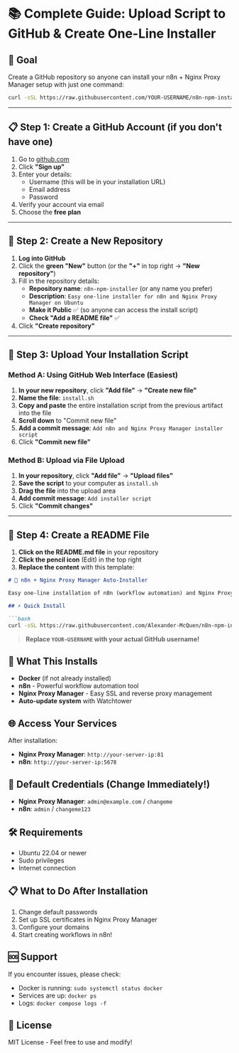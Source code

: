 # 📚 Complete Guide: Upload Script to GitHub & Create One-Line Installer

## 🎯 Goal
Create a GitHub repository so anyone can install your n8n + Nginx Proxy Manager setup with just one command:
```bash
curl -sSL https://raw.githubusercontent.com/YOUR-USERNAME/n8n-npm-installer/main/install.sh | bash
```

---

## 📋 Step 1: Create a GitHub Account (if you don't have one)

1. Go to [github.com](https://github.com)
2. Click **"Sign up"**
3. Enter your details:
   - Username (this will be in your installation URL)
   - Email address
   - Password
4. Verify your account via email
5. Choose the **free plan**

---

## 📁 Step 2: Create a New Repository

1. **Log into GitHub**
2. Click the **green "New"** button (or the **"+"** in top right → **"New repository"**)
3. Fill in the repository details:
   - **Repository name**: `n8n-npm-installer` (or any name you prefer)
   - **Description**: `Easy one-line installer for n8n and Nginx Proxy Manager on Ubuntu`
   - **Make it Public** ✅ (so anyone can access the install script)
   - **Check "Add a README file"** ✅
4. Click **"Create repository"**

---

## 📝 Step 3: Upload Your Installation Script

### Method A: Using GitHub Web Interface (Easiest)

1. **In your new repository**, click **"Add file"** → **"Create new file"**
2. **Name the file**: `install.sh`
3. **Copy and paste** the entire installation script from the previous artifact into the file
4. **Scroll down** to "Commit new file"
5. **Add a commit message**: `Add n8n and Nginx Proxy Manager installer script`
6. Click **"Commit new file"**

### Method B: Upload via File Upload

1. **In your repository**, click **"Add file"** → **"Upload files"**
2. **Save the script** to your computer as `install.sh`
3. **Drag the file** into the upload area
4. **Add commit message**: `Add installer script`
5. Click **"Commit changes"**

---

## 📄 Step 4: Create a README File

1. **Click on the README.md file** in your repository
2. **Click the pencil icon** (Edit) in the top right
3. **Replace the content** with this template:

```markdown
# 🚀 n8n + Nginx Proxy Manager Auto-Installer

Easy one-line installation of n8n (workflow automation) and Nginx Proxy Manager on Ubuntu 22+

## ⚡ Quick Install

```bash
curl -sSL https://raw.githubusercontent.com/Alexander-McQuen/n8n-npm-installer/main/install.sh | bash
```

> **Replace `YOUR-USERNAME` with your actual GitHub username!**

## 🎯 What This Installs

- **Docker** (if not already installed)
- **n8n** - Powerful workflow automation tool
- **Nginx Proxy Manager** - Easy SSL and reverse proxy management
- **Auto-update system** with Watchtower

## 🌐 Access Your Services

After installation:
- **Nginx Proxy Manager**: `http://your-server-ip:81`
- **n8n**: `http://your-server-ip:5678`

## 🔐 Default Credentials (Change Immediately!)

- **Nginx Proxy Manager**: `admin@example.com` / `changeme`
- **n8n**: `admin` / `changeme123`

## 🛠️ Requirements

- Ubuntu 22.04 or newer
- Sudo privileges
- Internet connection

## 📋 What to Do After Installation

1. Change default passwords
2. Set up SSL certificates in Nginx Proxy Manager
3. Configure your domains
4. Start creating workflows in n8n!

## 🆘 Support

If you encounter issues, please check:
- Docker is running: `sudo systemctl status docker`
- Services are up: `docker ps`
- Logs: `docker compose logs -f`

## 📜 License

MIT License - Feel free to use and modify!
```



